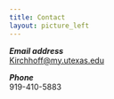 ```yaml
---
title: Contact
layout: picture_left
---
```


_**Email address**_<br>
Kirchhoff@my.utexas.edu

_**Phone**_<br>
919-410-5883
